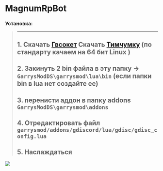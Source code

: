 # MagnumRpBot

### Установка:
>------------------------------------------------------------------------------------------------------------------
>
> **1.** Скачать [Гвсокет](https://github.com/FredyH/GWSockets/releases/latest)
> Скачать [Тимчумку](https://github.com/timschumi/gmod-chttp/releases/latest)  (по стандарту качаем на 64 бит Linux ) 
>------------------------------------------------------------------------------------------------------------------ 
> **2.** Закинуть 2 bin файла в эту папку -> `GarrysModDS\garrysmod\lua\bin` 
> (если папки bin в lua нет создайте ее)
>------------------------------------------------------------------------------------------------------------------ 
> **3.** перенисти аддон в папку addons 
> `GarrysModDS\garrysmod\addons`
>------------------------------------------------------------------------------------------------------------------
> **4.** Отредактировать файл 
>`garrysmod/addons/gdiscord/lua/gdisc/gdisc_config.lua`
>------------------------------------------------------------------------------------------------------------------ 
> **5.** Наслаждаться
>------------------------------------------------------------------------------------------------------------------
<img src=https://i.imgur.com/Wl2xS7j.png>
